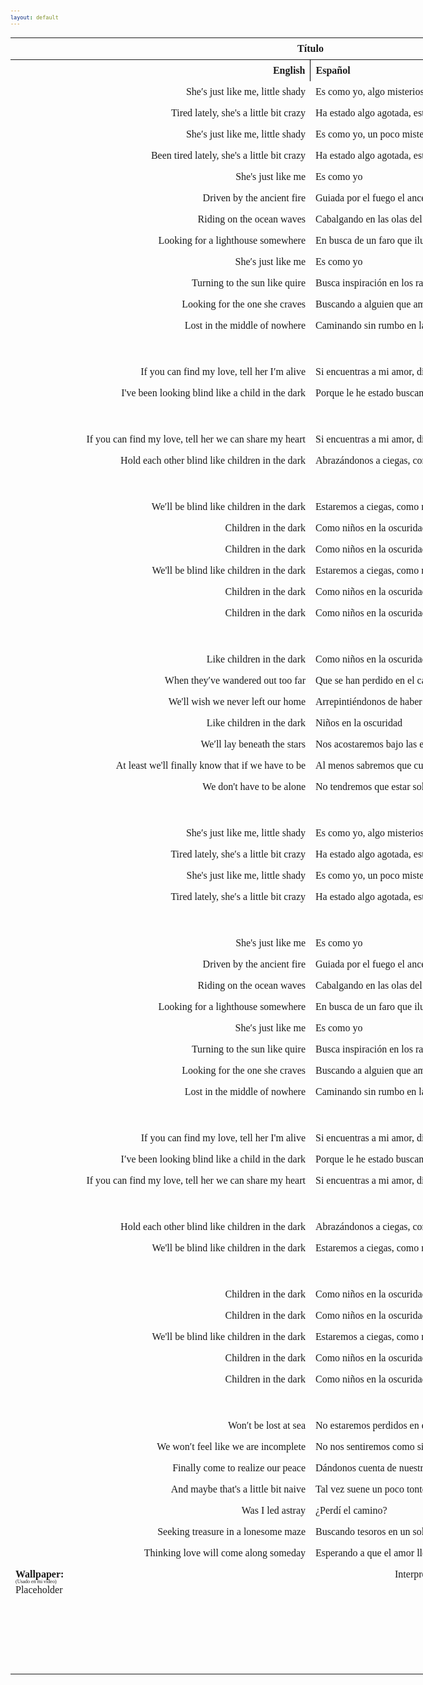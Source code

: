```yaml
---
layout: default
---
```

<!-- VARIABLES -->
<script>
    //
    //CANCION
    var cancion = "Tristam - Children in the Dark";
    //
    //WALLPAPER
    var titulo = "Collage hecho por mí";
    var texto = "Aquí";
    var wfuente = "https://files.catbox.moe/899vp6.mp4";
    //
    //PISTAS
    var vocals = "";
    var instrumental = "";
    //
    //VIDEO LOSSELESS
    var videoText = "Catbox"; 
    var videoLink = "";
    //
    //ARTISTA 1
    var artist = "Tristam";
    var tidal = "https://tidal.com/browse/artist/4919619";
    var spotify = "https://open.spotify.com/artist/28Ky95tmlHktB96DBUoB0g";
    var instagram = "https://www.instagram.com/itsmetristam/";
    var twitter = "https://twitter.com/TristamOfficial";
    var soundcloud = "https://soundcloud.com/tristam";
    var website = "https://www.tristam.me/";
    var facebook = "https://www.facebook.com/Theofficialtristam/";
    var youtube = "https://www.youtube.com/c/tristam";
    var reddit  = "https://www.reddit.com/r/Tristam/";
    var discord = "";
    //
    //ARTISTA 2
    var artist2 = "";
    var tidal2 = "";
    var spotify2 = "";
    var instagram2 = "";
    var twitter2 = "";
    var soundcloud2 = "";
    var website2 = "";
    var facebook2 = "";
    var youtube2 = "";
    var discord2 = "";
    //
    //ARTISTA 3
    var artist3 = "";
    var tidal3 = "";
    var spotify3 = "";
    var instagram3 = "";
    var twitter3 = "";
    var soundcloud3 = "";
    var website3 = "";
    var facebook3 = "";
    var youtube3 = "";
    var discord3 = "";
   //
</script>
<!-- ESTILOS -->

<head>
    <style>
        body {
            font-family: "Times New Roman", Times, serif;
            font-size: 62.5%;
            width: 100%;
        }
        table {
            border-collapse: collapse;
            font-size: 1rem;
            width: 120ch;
        }
        th,
        td {
            padding: 8px;
        }
        tr td:first-child {
            text-align: right;
        }
        tr td:nth-child(2) {
            text-align: left;
        }
        .titulo {
            text-align: center;
        }
        .ingles {
            text-align: right;
            width: 50%;
        }
        .espanol {
            text-align: left;
            width: 50%;
        }
        .borde-derecho {
            border-right: 1px solid black;
        }
        .mitad-tamano {
            font-size: 50%;
            display: block;
            margin-top: -2px;
            margin-bottom: 0px;
        }
        .top-align {
            vertical-align: top;
        }
        .align-left {
            text-align: left;
        }
        .mid-align {
            vertical-align: middle;
        }
        .tab {
            display: inline-block;
            margin-left: 1.5rem;
        }
    </style>
</head>
<!-- CUERPO CON LA TABLA -->

<body>
    <table>
        <tr>
            <th colspan="4" class="titulo">Título</th>
        </tr>
        <tr>
            <th colspan="2" class="ingles borde-derecho">English</th>
            <th colspan="2" class="espanol">Español</th>
        </tr>
        <!-- INICIAR AQUI LA LETRA <td colspan="2"> -->
        <tr><td colspan="2">She′s just like me, little shady</td><td colspan="2">Es como yo, algo misteriosa</td></tr><tr><td colspan="2">Tired lately, she's a little bit crazy</td><td colspan="2">Ha estado algo agotada, está algo loquita</td></tr><tr><td colspan="2">She′s just like me, little shady</td><td colspan="2">Es como yo, un poco misteriosa</td></tr><tr><td colspan="2">Been tired lately, she's a little bit crazy</td><td colspan="2">Ha estado algo agotada, está algo loquita</td></tr><tr><td colspan="2">She's just like me</td><td colspan="2">Es como yo</td></tr><tr><td colspan="2">Driven by the ancient fire</td><td colspan="2">Guiada por el fuego el ancestral</td></tr><tr><td colspan="2">Riding on the ocean waves</td><td colspan="2">Cabalgando en las olas del océano</td></tr><tr><td colspan="2">Looking for a lighthouse somewhere</td><td colspan="2">En busca de un faro que ilumine el horizonte</td></tr><tr><td colspan="2">She′s just like me</td><td colspan="2">Es como yo</td></tr><tr><td colspan="2">Turning to the sun like quire</td><td colspan="2">Busca inspiración en los rayos de sol</td></tr><tr><td colspan="2">Looking for the one she craves</td><td colspan="2">Buscando a alguien que amar</td></tr><tr><td colspan="2">Lost in the middle of nowhere</td><td colspan="2">Caminando sin rumbo en la nada</td></tr><tr><td colspan="2">ㅤ</td><td colspan="2">ㅤ</td></tr><tr><td colspan="2">If you can find my love, tell her I′m alive</td><td colspan="2">Si encuentras a mi amor, dile que estoy aquí</td></tr><tr><td colspan="2">I've been looking blind like a child in the dark</td><td colspan="2">Porque le he estado buscando a ciegas, como un niño en la oscuridad</td></tr><tr><td colspan="2">ㅤ</td><td colspan="2">ㅤ</td></tr><tr><td colspan="2">If you can find my love, tell her we can share my heart</td><td colspan="2">Si encuentras a mi amor, dile que podemos compartir mi corazón</td></tr><tr><td colspan="2">Hold each other blind like children in the dark</td><td colspan="2">Abrazándonos a ciegas, como niños en la oscuridad</td></tr><tr><td colspan="2">ㅤ</td><td colspan="2">ㅤ</td></tr><tr><td colspan="2">We′ll be blind like children in the dark</td><td colspan="2">Estaremos a ciegas, como niños en la oscuridad</td></tr><tr><td colspan="2">Children in the dark</td><td colspan="2">Como niños en la oscuridad</td></tr><tr><td colspan="2">Children in the dark</td><td colspan="2">Como niños en la oscuridad</td></tr><tr><td colspan="2">We'll be blind like children in the dark</td><td colspan="2">Estaremos a ciegas, como niños en la oscuridad</td></tr><tr><td colspan="2">Children in the dark</td><td colspan="2">Como niños en la oscuridad</td></tr><tr><td colspan="2">Children in the dark</td><td colspan="2">Como niños en la oscuridad</td></tr><tr><td colspan="2">ㅤ</td><td colspan="2">ㅤ</td></tr><tr><td colspan="2">Like children in the dark</td><td colspan="2">Como niños en la oscuridad</td></tr><tr><td colspan="2">When they′ve wandered out too far</td><td colspan="2">Que se han perdido en el camino</td></tr><tr><td colspan="2">We'll wish we never left our home</td><td colspan="2">Arrepintiéndonos de haber dejado nuestro hogar</td></tr><tr><td colspan="2">Like children in the dark</td><td colspan="2">Niños en la oscuridad</td></tr><tr><td colspan="2">We′ll lay beneath the stars</td><td colspan="2">Nos acostaremos bajo las estrellas</td></tr><tr><td colspan="2">At least we'll finally know that if we have to be</td><td colspan="2">Al menos sabremos que cuál sea nuestro destino</td></tr><tr><td colspan="2">We don't have to be alone</td><td colspan="2">No tendremos que estar solos</td></tr><tr><td colspan="2">ㅤ</td><td colspan="2">ㅤ</td></tr><tr><td colspan="2">She′s just like me, little shady</td><td colspan="2">Es como yo, algo misteriosa</td></tr><tr><td colspan="2">Tired lately, she′s a little bit crazy</td><td colspan="2">Ha estado algo agotada, está algo loquita</td></tr><tr><td colspan="2">She's just like me, little shady</td><td colspan="2">Es como yo, un poco misteriosa</td></tr><tr><td colspan="2">Tired lately, she′s a little bit crazy</td><td colspan="2">Ha estado algo agotada, está algo loquita</td></tr><tr><td colspan="2">ㅤ</td><td colspan="2"></td></tr><tr><td colspan="2">She's just like me</td><td colspan="2">Es como yo</td></tr><tr><td colspan="2">Driven by the ancient fire</td><td colspan="2">Guiada por el fuego el ancestral</td></tr><tr><td colspan="2">Riding on the ocean waves</td><td colspan="2">Cabalgando en las olas del océano</td></tr><tr><td colspan="2">Looking for a lighthouse somewhere</td><td colspan="2">En busca de un faro que ilumine el horizonte</td></tr><tr><td colspan="2">She′s just like me</td><td colspan="2">Es como yo</td></tr><tr><td colspan="2">Turning to the sun like quire</td><td colspan="2">Busca inspiración en los rayos de sol</td></tr><tr><td colspan="2">Looking for the one she craves</td><td colspan="2">Buscando a alguien que amar</td></tr><tr><td colspan="2">Lost in the middle of nowhere</td><td colspan="2">Caminando sin rumbo en la nada</td></tr><tr><td colspan="2">ㅤ</td><td colspan="2">ㅤ</td></tr><tr><td colspan="2">If you can find my love, tell her I'm alive</td><td colspan="2">Si encuentras a mi amor, dile que estoy aquí</td></tr><tr><td colspan="2">I′ve been looking blind like a child in the dark</td><td colspan="2">Porque le he estado buscando a ciegas, como un niño en la oscuridad</td></tr><tr><td colspan="2">If you can find my love, tell her we can share my heart</td><td colspan="2">Si encuentras a mi amor, dile que podemos compartir mi corazón</td></tr><tr><td colspan="2">ㅤ</td><td colspan="2">ㅤ</td></tr><tr><td colspan="2">Hold each other blind like children in the dark</td><td colspan="2">Abrazándonos a ciegas, como niños en la oscuridad</td></tr><tr><td colspan="2">We'll be blind like children in the dark</td><td colspan="2">Estaremos a ciegas, como niños en la oscuridad</td></tr><tr><td colspan="2">ㅤ</td><td colspan="2">ㅤ</td></tr><tr><td colspan="2">Children in the dark</td><td colspan="2">Como niños en la oscuridad</td></tr><tr><td colspan="2">Children in the dark</td><td colspan="2">Como niños en la oscuridad</td></tr><tr><td colspan="2">We'll be blind like children in the dark</td><td colspan="2">Estaremos a ciegas, como niños en la oscuridad</td></tr><tr><td colspan="2">Children in the dark</td><td colspan="2">Como niños en la oscuridad</td></tr><tr><td colspan="2">Children in the dark</td><td colspan="2">Como niños en la oscuridad</td></tr><tr><td colspan="2">ㅤ</td><td colspan="2">ㅤ</td></tr><tr><td colspan="2">Won′t be lost at sea</td><td colspan="2">No estaremos perdidos en el mar</td></tr><tr><td colspan="2">We won′t feel like we are incomplete</td><td colspan="2">No nos sentiremos como si estuviésemos incompletos</td></tr><tr><td colspan="2">Finally come to realize our peace</td><td colspan="2">Dándonos cuenta de nuestra paz finalmente</td></tr><tr><td colspan="2">And maybe that's a little bit naive</td><td colspan="2">Tal vez suene un poco tonto</td></tr><tr><td colspan="2">Was I led astray</td><td colspan="2">¿Perdí el camino?</td></tr><tr><td colspan="2">Seeking treasure in a lonesome maze</td><td colspan="2">Buscando tesoros en un solitario laberinto</td></tr><tr><td colspan="2">Thinking love will come along someday</td><td colspan="2">Esperando a que el amor llegue algún día</td></tr>
        <!-- FINAL DE LA LETRA <td colspan="2"> -->
        <tr>
            <td class="top-align align-left" style="text-align: left;"><span id="spanWallpaper"><b>Wallpaper:</b><span class="mitad-tamano">(Usado
                        en mi
                        video)</span><span id="FuenteW1">Placeholder</span></span>
            </td>
            <td class="top-align" style="text-align: left;"><span id="UrlsArtista1"></span></td>
            <td class="top-align" style="text-align: right;">Interpretación por: <b>Argel H</b><br>Redes:<br><a
                    href="https://linktr.ee/iamargelh" target="_blank">linktr.ee/iamargelh</a></td>
            <td class="top-align align-left"><img src="https://i.imgur.com/RQLfOkU.gif" width="80ch"><br><img src="https://i.imgur.com/itGKYxj.png" width="80ch" style="box-shadow: inset 0 0 0 1000px rgb(0, 0, 0);"></td>
        </tr>
    </table>
    <!-- INFIERNO DE LOS SCIRPT -->
    <script>
        var tituloc = document.querySelector(".titulo");
        tituloc.textContent = cancion;
        tituloc.style.textAlign = "center";
        document.title = "(ArgelH-Subs) " + cancion;
        var fuenteW1 = document.getElementById("FuenteW1");
        fuenteW1.innerHTML = titulo + ": ";
        var enlace = document.createElement("a");
        var link = document.querySelector("link[rel~='icon']");
        link = document.createElement("link");
        link.rel = "icon";
        document.head.appendChild(link);
        link.href = "https://i.imgur.com/yDkaBI1.png";
        if (wfuente) {
            enlace.href = wfuente;
            enlace.target = "_blank";
        }
        enlace.textContent = texto;
        enlace.style.fontStyle = "italic";
        fuenteW1.appendChild(enlace);
        if (vocals || instrumental) {
            var spanWallpaper = document.getElementById("spanWallpaper");
            spanWallpaper.appendChild(document.createElement("br"));
            var audiosSpan = document.createElement("span");
            audiosSpan.innerHTML = "<strong>Audios:</strong>";
            spanWallpaper.parentNode.insertBefore(audiosSpan, spanWallpaper.nextSibling);
            var extractedText = document.createElement("span");
            extractedText.textContent = "(Extraídos de la canción)";
            extractedText.style.fontSize = "50%";
            extractedText.style.display = "block";
            extractedText.style.marginTop = "-2px";
            extractedText.style.marginBottom = "0px";
            audiosSpan.appendChild(extractedText);
            if (vocals) {
                var vocalsLink = document.createElement("a");
                vocalsLink.href = vocals;
                vocalsLink.target = "_blank";
                vocalsLink.textContent = "Acapella";
                audiosSpan.appendChild(vocalsLink);
                audiosSpan.appendChild(document.createElement("br"));
            }
            if (instrumental) {
                var instrumentalLink = document.createElement("a");
                instrumentalLink.href = instrumental;
                instrumentalLink.target = "_blank";
                instrumentalLink.textContent = "Instrumental";
                audiosSpan.appendChild(instrumentalLink);
            }
        }
    </script>
    <script>
        var celdaUrlsArtista1 = document.getElementById("UrlsArtista1");
        var artistName = document.createElement("strong");
        artistName.textContent = artist + ":";
        celdaUrlsArtista1.appendChild(artistName);
        celdaUrlsArtista1.appendChild(document.createElement("br")); // AÑADE UN SALTO DE LINEA DESPUES DEL ARTISTA
        if (tidal) {
            var enlaceTidal = document.createElement("a");
            enlaceTidal.href = tidal;
            enlaceTidal.target = "_blank";
            enlaceTidal.textContent = "Tidal";
            celdaUrlsArtista1.appendChild(enlaceTidal);
            celdaUrlsArtista1.appendChild(document.createElement("br"));
        }
        if (spotify) {
            var UrlsArtista1potify = document.createElement("a");
            UrlsArtista1potify.href = spotify;
            UrlsArtista1potify.target = "_blank";
            UrlsArtista1potify.textContent = "Spotify";
            celdaUrlsArtista1.appendChild(UrlsArtista1potify);
            celdaUrlsArtista1.appendChild(document.createElement("br"));
        }
        if (soundcloud) {
            var UrlsArtista1oundCloud = document.createElement("a");
            UrlsArtista1oundCloud.href = soundcloud;
            UrlsArtista1oundCloud.target = "_blank";
            UrlsArtista1oundCloud.textContent = "SoundCloud";
            celdaUrlsArtista1.appendChild(UrlsArtista1oundCloud);
            celdaUrlsArtista1.appendChild(document.createElement("br"));
        }
        if (youtube) {
            var enlaceYouTube = document.createElement("a");
            enlaceYouTube.href = youtube;
            enlaceYouTube.target = "_blank";
            enlaceYouTube.textContent = "YouTube";
            celdaUrlsArtista1.appendChild(enlaceYouTube);
            celdaUrlsArtista1.appendChild(document.createElement("br"));
        }
        if (website) {
            var enlaceWebsite = document.createElement("a");
            enlaceWebsite.href = website;
            enlaceWebsite.target = "_blank";
            enlaceWebsite.textContent = "Website";
            celdaUrlsArtista1.appendChild(enlaceWebsite);
            celdaUrlsArtista1.appendChild(document.createElement("br"));
        }
        if (discord) {
            var enlacereddit = document.createElement("a");
            enlacereddit.href = reddit;
            enlacereddit.target = "_blank";
            enlacereddit.textContent = "Reddit";
            celdaUrlsArtista1.appendChild(enlacereddit);
            celdaUrlsArtista1.appendChild(document.createElement("br"));
        }
        if (discord) {
            var enlacediscord = document.createElement("a");
            enlacediscord.href = discord;
            enlacediscord.target = "_blank";
            enlacediscord.textContent = "Discord";
            celdaUrlsArtista1.appendChild(enlacediscord);
            celdaUrlsArtista1.appendChild(document.createElement("br"));
        }
        if (instagram) {
            var enlaceInstagram = document.createElement("a");
            enlaceInstagram.href = instagram;
            enlaceInstagram.target = "_blank";
            enlaceInstagram.textContent = "Instagram";
            celdaUrlsArtista1.appendChild(enlaceInstagram);
            celdaUrlsArtista1.appendChild(document.createElement("br"));
        }
        if (facebook) {
            var enlaceFacebook = document.createElement("a");
            enlaceFacebook.href = facebook;
            enlaceFacebook.target = "_blank";
            enlaceFacebook.textContent = "Facebook";
            celdaUrlsArtista1.appendChild(enlaceFacebook);
            celdaUrlsArtista1.appendChild(document.createElement("br"));
        }
        if (twitter) {
            var enlacetwitter = document.createElement("a");
            enlacetwitter.href = twitter;
            enlacetwitter.target = "_blank";
            enlacetwitter.textContent = "Twitter";
            celdaUrlsArtista1.appendChild(enlacetwitter);
        }
    </script>
    <script>
        if (artist2) {
            var celdaUrlsArtista1 = document.getElementById("UrlsArtista1");
            celdaUrlsArtista1.appendChild(document.createElement("br"));
            celdaUrlsArtista1.appendChild(document.createElement("br"));
            var celdaUrlsArtista2 = document.createElement("span");
            celdaUrlsArtista2.id = "UrlsArtista2";
            celdaUrlsArtista1.parentNode.insertBefore(celdaUrlsArtista2, celdaUrlsArtista1.nextSibling);
            var artistName2 = document.createElement("strong");
            artistName2.textContent = artist2 + ":";
            celdaUrlsArtista2.appendChild(artistName2);
            celdaUrlsArtista2.appendChild(document.createElement("br"));
            if (tidal2) {
                var enlaceTidal = document.createElement("a");
                enlaceTidal.href = tidal2;
                enlaceTidal.target = "_blank";
                enlaceTidal.textContent = "Tidal";
                celdaUrlsArtista2.appendChild(enlaceTidal);
                celdaUrlsArtista2.appendChild(document.createElement("br"));
            }
            if (spotify2) {
                var UrlsArtista1potify = document.createElement("a");
                UrlsArtista1potify.href = spotify2;
                UrlsArtista1potify.target = "_blank";
                UrlsArtista1potify.textContent = "Spotify";
                celdaUrlsArtista2.appendChild(UrlsArtista1potify);
                celdaUrlsArtista2.appendChild(document.createElement("br"));
            }
            if (soundcloud2) {
                var UrlsArtista1oundCloud = document.createElement("a");
                UrlsArtista1oundCloud.href = soundcloud2;
                UrlsArtista1oundCloud.target = "_blank";
                UrlsArtista1oundCloud.textContent = "SoundCloud";
                celdaUrlsArtista2.appendChild(UrlsArtista1oundCloud);
                celdaUrlsArtista2.appendChild(document.createElement("br"));
            }
            if (youtube2) {
                var enlaceYouTube = document.createElement("a");
                enlaceYouTube.href = youtube2;
                enlaceYouTube.target = "_blank";
                enlaceYouTube.textContent = "YouTube";
                celdaUrlsArtista2.appendChild(enlaceYouTube);
                celdaUrlsArtista2.appendChild(document.createElement("br"));
            }
            if (website2) {
                var enlaceWebsite = document.createElement("a");
                enlaceWebsite.href = website;
                enlaceWebsite.target = "_blank";
                enlaceWebsite.textContent = "Website";
                celdaUrlsArtista2.appendChild(enlaceWebsite);
                celdaUrlsArtista2.appendChild(document.createElement("br"));
            }
            if (discord2) {
                var enlacediscord = document.createElement("a");
                enlacediscord.href = discord2;
                enlacediscord.target = "_blank";
                enlacediscord.textContent = "Discord";
                celdaUrlsArtista2.appendChild(enlacediscord);
                celdaUrlsArtista2.appendChild(document.createElement("br"));
            }
            if (instagram) {
                var enlaceInstagram = document.createElement("a");
                enlaceInstagram.href = instagram;
                enlaceInstagram.target = "_blank";
                enlaceInstagram.textContent = "Instagram";
                celdaUrlsArtista2.appendChild(enlaceInstagram);
                celdaUrlsArtista2.appendChild(document.createElement("br"));
            }
            if (facebook2) {
                var enlaceFacebook = document.createElement("a");
                enlaceFacebook.href = facebook2;
                enlaceFacebook.target = "_blank";
                enlaceFacebook.textContent = "Facebook";
                celdaUrlsArtista2.appendChild(enlaceFacebook);
                celdaUrlsArtista2.appendChild(document.createElement("br"));
            }
            if (twitter2) {
                var enlacetwitter = document.createElement("a");
                enlacetwitter.href = twitter2;
                enlacetwitter.target = "_blank";
                enlacetwitter.textContent = "Twitter";
                celdaUrlsArtista2.appendChild(enlacetwitter);
            }
        }
    </script>
    <script>
        if (artist3) {
            var celdaUrlsArtista2 = document.getElementById("UrlsArtista2");
            celdaUrlsArtista2.appendChild(document.createElement("br"));
            celdaUrlsArtista2.appendChild(document.createElement("br"));
            var celdaUrlsArtista3 = document.createElement("span");
            celdaUrlsArtista3.id = "UrlsArtista3";
            celdaUrlsArtista2.parentNode.insertBefore(celdaUrlsArtista3, celdaUrlsArtista2.nextSibling);
            var artistName3 = document.createElement("strong");
            artistName3.textContent = artist3 + ":";
            celdaUrlsArtista3.appendChild(artistName3);
            celdaUrlsArtista3.appendChild(document.createElement("br"));
            if (tidal3) {
                var enlaceTidal = document.createElement("a");
                enlaceTidal.href = tidal3;
                enlaceTidal.target = "_blank";
                enlaceTidal.textContent = "Tidal";
                celdaUrlsArtista3.appendChild(enlaceTidal);
                celdaUrlsArtista3.appendChild(document.createElement("br"));
            }
            if (spotify3) {
                var UrlsArtista1potify = document.createElement("a");
                UrlsArtista1potify.href = spotify3;
                UrlsArtista1potify.target = "_blank";
                UrlsArtista1potify.textContent = "Spotify";
                celdaUrlsArtista3.appendChild(UrlsArtista1potify);
                celdaUrlsArtista3.appendChild(document.createElement("br"));
            }
            if (soundcloud3) {
                var UrlsArtista1oundCloud = document.createElement("a");
                UrlsArtista1oundCloud.href = soundcloud;
                UrlsArtista1oundCloud.target = "_blank";
                UrlsArtista1oundCloud.textContent = "SoundCloud";
                celdaUrlsArtista3.appendChild(UrlsArtista1oundCloud);
                celdaUrlsArtista3.appendChild(document.createElement("br"));
            }
            if (youtube) {
                var enlaceYouTube = document.createElement("a");
                enlaceYouTube.href = youtube;
                enlaceYouTube.target = "_blank";
                enlaceYouTube.textContent = "YouTube";
                celdaUrlsArtista3.appendChild(enlaceYouTube);
                celdaUrlsArtista3.appendChild(document.createElement("br"));
            }
            if (website3) {
                var enlaceWebsite = document.createElement("a");
                enlaceWebsite.href = website3;
                enlaceWebsite.target = "_blank";
                enlaceWebsite.textContent = "Website";
                celdaUrlsArtista3.appendChild(enlaceWebsite);
                celdaUrlsArtista3.appendChild(document.createElement("br"));
            }
            if (discord3) {
                var enlacediscord = document.createElement("a");
                enlacediscord.href = discord3;
                enlacediscord.target = "_blank";
                enlacediscord.textContent = "Discord";
                celdaUrlsArtista3.appendChild(enlacediscord);
                celdaUrlsArtista3.appendChild(document.createElement("br"));
            }
            if (instagram3) {
                var enlaceInstagram = document.createElement("a");
                enlaceInstagram.href = instagram3;
                enlaceInstagram.target = "_blank";
                enlaceInstagram.textContent = "Instagram";
                celdaUrlsArtista3.appendChild(enlaceInstagram);
                celdaUrlsArtista3.appendChild(document.createElement("br"));
            }
            if (facebook3) {
                var enlaceFacebook = document.createElement("a");
                enlaceFacebook.href = facebook3;
                enlaceFacebook.target = "_blank";
                enlaceFacebook.textContent = "Facebook";
                celdaUrlsArtista3.appendChild(enlaceFacebook);
                celdaUrlsArtista3.appendChild(document.createElement("br"));
            }
            if (twitter3) {
                var enlacetwitter = document.createElement("a");
                enlacetwitter.href = twitter3;
                enlacetwitter.target = "_blank";
                enlacetwitter.textContent = "Twitter";
                celdaUrlsArtista3.appendChild(enlacetwitter);
            }
        }
    </script>
    <script>
        if (videoLink) {
            var audiosSpan = document.querySelector("#spanWallpaper + span");
            if (!audiosSpan) {
                audiosSpan = document.querySelector("#spanWallpaper");
            }
            var br = document.createElement("br");
            audiosSpan.parentNode.insertBefore(br, audiosSpan.nextSibling);
            var videoSpan = document.createElement("span");
            videoSpan.innerHTML = "<strong>Video Con Mejor Calidad:</strong>";
            br.parentNode.insertBefore(videoSpan, br.nextSibling);
            videoSpan.appendChild(document.createElement("br"));
            var videoLinkElement = document.createElement("a");
            videoLinkElement.href = videoLink;
            videoLinkElement.target = "_blank";
            videoLinkElement.textContent = videoText;
            videoSpan.appendChild(videoLinkElement);
        }
    </script>
</body>